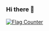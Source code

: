 ### Hi there 👋
<a href="https://info.flagcounter.com/zAR6"><img src="https://s11.flagcounter.com/countxl/zAR6/bg_FFFFFF/txt_000000/border_CCCCCC/columns_8/maxflags_250/viewers_Top+250+Flags/labels_1/pageviews_1/flags_0/percent_0/" alt="Flag Counter" border="0"></a>

<!--
**macosjohn/macosjohn** is a ✨ _special_ ✨ repository because its `README.md` (this file) appears on your GitHub profile.

Here are some ideas to get you started:

- 🔭 I’m currently working on ...
- 🌱 I’m currently learning ...
- 👯 I’m looking to collaborate on ...
- 🤔 I’m looking for help with ...
- 💬 Ask me about ...
- 📫 How to reach me: ...
- 😄 Pronouns: ...
- ⚡ Fun fact: ...
-->
